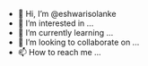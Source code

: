 - 👋 Hi, I’m @eshwarisolanke
- 👀 I’m interested in ...
- 🌱 I’m currently learning ...
- 💞️ I’m looking to collaborate on ...
- 📫 How to reach me ...

<!---
eshwarisolanke/eshwarisolanke is a ✨ special ✨ repository because its `README.md` (this file) appears on your GitHub profile.
You can click the Preview link to take a look at your changes.
--->
